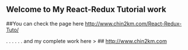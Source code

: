 ## Welcome to My React-Redux Tutorial work

##You can check the page here http://www.chin2km.com/React-Redux-Tuto/

.
.
.
.
.
.
and my complete work here > ## http://www.chin2km.com
